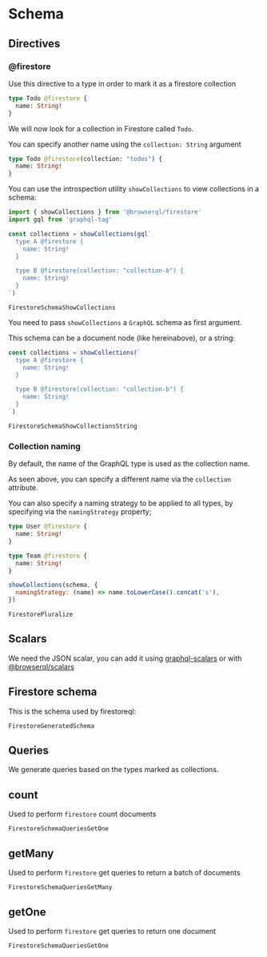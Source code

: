 # Schema

## Directives

### @firestore

Use this directive to a type in order to mark it as a firestore collection

```graphql
type Todo @firestore {
  name: String!
}
```

We will now look for a collection in Firestore called `Todo`.

You can specify another name using the `collection: String` argument

```graphql
type Todo @firestore(collection: "todos") {
  name: String!
}
```

You can use the introspection utility `showCollections` to view collections in a schema:

```javascript
import { showCollections } from '@browserql/firestore'
import gql from 'graphql-tag'

const collections = showCollections(gql`
  type A @firestore {
    name: String!
  }

  type B @firestore(collection: "collection-b") {
    name: String!
  }
`)
```

```snapshot
FirestoreSchemaShowCollections
```

You need to pass `showCollections` a `GraphQL` schema as first argument.

This schema can be a document node (like hereinabove), or a string:

```javascript
const collections = showCollections(`
  type A @firestore {
    name: String!
  }

  type B @firestore(collection: "collection-b") {
    name: String!
  }
`)
```

```snapshot
FirestoreSchemaShowCollectionsString
```

### Collection naming

By default, the name of the GraphQL type is used as the collection name.

As seen above, you can specify a different name via the `collection` attribute.

You can also specify a naming strategy to be applied to all types, by specifying via the `namingStrategy` property;

```graphql
type User @firestore {
  name: String!
}

type Team @firestore {
  name: String!
}
```

```javascript
showCollections(schema, {
  namingStrategy: (name) => name.toLowerCase().concat('s'),
})
```

```snapshot
FirestorePluralize
```

## Scalars

We need the JSON scalar, you can add it using [graphql-scalars](https://github.com/Urigo/graphql-scalars) or with [@browserql/scalars](/utils/scalars)

## Firestore schema

This is the schema used by firestoreql:

```snapshot
FirestoreGeneratedSchema
```

## Queries

We generate queries based on the types marked as collections.

## count

Used to perform `firestore` count documents

```snapshot
FirestoreSchemaQueriesGetOne
```

## getMany

Used to perform `firestore` get queries to return a batch of documents

```snapshot
FirestoreSchemaQueriesGetMany
```

## getOne

Used to perform `firestore` get queries to return one document

```snapshot
FirestoreSchemaQueriesGetOne
```
